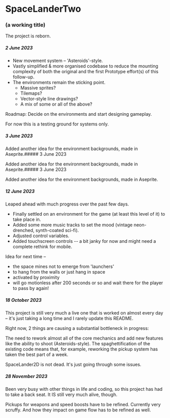 # SpaceLanderTwo

### (a working title)

The project is reborn.

##### 2 June 2023

* New movement system – 'Asteroids'-style.
* Vastly simplified & more organised codebase to reduce the mounting complexity of both the original and the first Prototype effort(s) of this follow-up.
* The environments remain the sticking point.
  * Massive sprites?
  * Tilemaps?
  * Vector-style line drawings?
  * A mix of some or all of the above?

Roadmap:
    Decide on the environments and start designing gameplay.

For now this is a testing ground for systems only.

##### 3 June 2023

Added another idea for the environment backgrounds, made in Aseprite.##### 3 June 2023

Added another idea for the environment backgrounds, made in Aseprite.##### 3 June 2023

Added another idea for the environment backgrounds, made in Aseprite.

##### 12 June 2023

Leaped ahead with much progress over the past few days.
* Finally settled on an environment for the game (at least this level of it) to take place in.
* Added some more music tracks to set the mood (vintage neon-drenched, synth-coated sci-fi).
* Adjusted control variables.
* Added touchscreen controls -- a bit janky for now and might need a complete rethink for mobile.


Idea for next time –

- the space mines not to emerge from 'launchers'
- to hang from the walls or just hang in space
- activated by proximity
- will go motionless after 200 seconds or so and wait there for the player to pass by again!

##### 18 October 2023

This project is still very much a live one that is worked on almost every day – it's just taking a long time and I rarely update this README.

Right now, 2 things are causing a substantial bottleneck in progress:

The need to rework almost all of the core mechanics and add new features like the ability to shoot (Asteroids-style).
The spaghettification of the existing code means that, for example, reworking the pickup system has taken the best part of a week.

SpaceLander2D is not dead. It's just going through some issues.

##### 28 November 2023

Been very busy with other things in life and coding, so this project has had to take a back seat. It IS still very much alive, though.

Pickups for weapons and speed boosts have to be refined. Currently very scruffy. And how they impact on game flow has to be refined as well.
